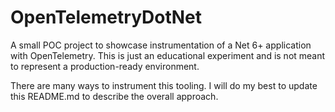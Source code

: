 # OpenTelemetryDotNet
A small POC project to showcase instrumentation of a Net 6+ application with OpenTelemetry.  This is just an educational experiment and is not meant to represent a production-ready environment.  

There are many ways to instrument this tooling. I will do my best to update this README.md to describe the overall approach.  
